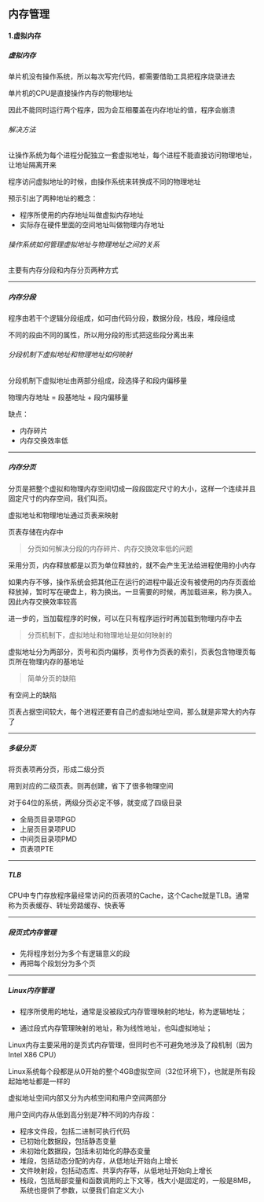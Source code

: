 ## 内存管理

#### 1.虚拟内存

##### 虚拟内存

单片机没有操作系统，所以每次写完代码，都需要借助工具把程序烧录进去

单片机的CPU是直接操作内存的物理地址

因此不能同时运行两个程序，因为会互相覆盖在内存地址的值，程序会崩溃

###### 解决方法

让操作系统为每个进程分配独立一套虚拟地址，每个进程不能直接访问物理地址，让地址隔离开来

程序访问虚拟地址的时候，由操作系统来转换成不同的物理地址

预示引出了两种地址的概念：

- 程序所使用的内存地址叫做虚拟内存地址
- 实际存在硬件里面的空间地址叫做物理内存地址

###### 操作系统如何管理虚拟地址与物理地址之间的关系

主要有内存分段和内存分页两种方式

****

##### 内存分段

程序由若干个逻辑分段组成，如可由代码分段，数据分段，栈段，堆段组成

不同的段由不同的属性，所以用分段的形式把这些段分离出来

###### 分段机制下虚拟地址和物理地址如何映射

分段机制下虚拟地址由两部分组成，段选择子和段内偏移量

物理内存地址 = 段基地址 + 段内偏移量

缺点：

- 内存碎片
- 内存交换效率低

****

##### 内存分页

分页是把整个虚拟和物理内存空间切成一段段固定尺寸的大小，这样一个连续并且固定尺寸的内存空间，我们叫页。

虚拟地址和物理地址通过页表来映射

页表存储在内存中

> 分页如何解决分段的内存碎片、内存交换效率低的问题

采用分页，内存释放都是以页为单位释放的，就不会产生无法给进程使用的小内存

如果内存不够，操作系统会把其他正在运行的进程中最近没有被使用的内存页面给释放掉，暂时写在硬盘上，称为换出。一旦需要的时候，再加载进来，称为换入。因此内存交换效率较高

进一步的，当加载程序的时候，可以在只有程序运行时再加载到物理内存中去

> 分页机制下，虚拟地址和物理地址是如何映射的

虚拟地址分为两部分，页号和页内偏移，页号作为页表的索引，页表包含物理页每页所在物理内存的基地址

> 简单分页的缺陷

有空间上的缺陷

页表占据空间较大，每个进程还要有自己的虚拟地址空间，那么就是非常大的内存了

****

##### 多级分页

将页表项再分页，形成二级分页

用到对应的二级页表。则再创建，省下了很多物理空间

对于64位的系统，两级分页必定不够，就变成了四级目录

- 全局页目录项PGD
- 上层页目录项PUD
- 中间页目录项PMD
- 页表项PTE

****

##### TLB

CPU中专门存放程序最经常访问的页表项的Cache，这个Cache就是TLB。通常称为页表缓存、转址旁路缓存、快表等

****

##### 段页式内存管理

- 先将程序划分为多个有逻辑意义的段
- 再把每个段划分为多个页

****

##### Linux内存管理

- 程序所使⽤的地址，通常是没被段式内存管理映射的地址，称为逻辑地址；

- 通过段式内存管理映射的地址，称为线性地址，也叫虚拟地址；

Linux内存主要采用的是页式内存管理，但同时也不可避免地涉及了段机制（因为Intel X86 CPU）

Linux系统每个段都是从0开始的整个4GB虚拟空间（32位环境下），也就是所有段起始地址都是一样的

虚拟地址空间内部又分为内核空间和用户空间两部分

用户空间内存从低到高分别是7种不同的内存段：

- 程序文件段，包括二进制可执行代码
- 已初始化数据段，包括静态变量
- 未初始化数据段，包括未初始化的静态变量
- 堆段，包括动态分配的内存，从低地址开始向上增长
- 文件映射段，包括动态库、共享内存等，从低地址开始向上增长
- 栈段，包括局部变量和函数调用的上下文等，栈大小是固定的，一般是8MB，系统也提供了参数，以便我们自定义大小

